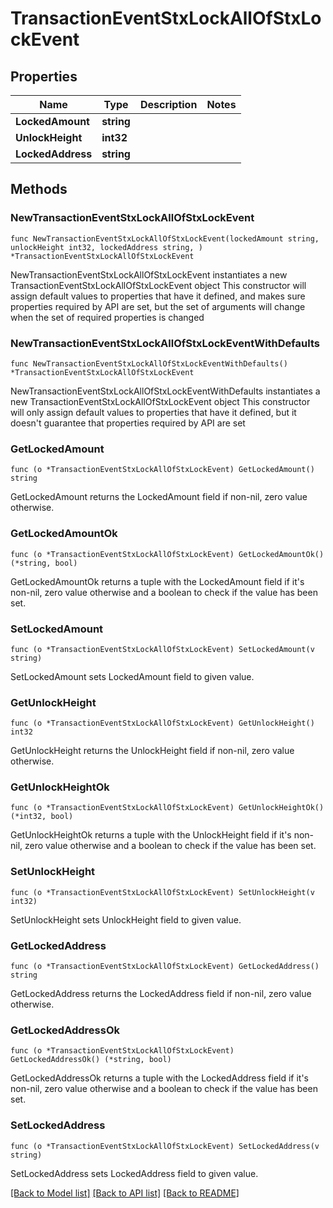 # TransactionEventStxLockAllOfStxLockEvent

## Properties

Name | Type | Description | Notes
------------ | ------------- | ------------- | -------------
**LockedAmount** | **string** |  | 
**UnlockHeight** | **int32** |  | 
**LockedAddress** | **string** |  | 

## Methods

### NewTransactionEventStxLockAllOfStxLockEvent

`func NewTransactionEventStxLockAllOfStxLockEvent(lockedAmount string, unlockHeight int32, lockedAddress string, ) *TransactionEventStxLockAllOfStxLockEvent`

NewTransactionEventStxLockAllOfStxLockEvent instantiates a new TransactionEventStxLockAllOfStxLockEvent object
This constructor will assign default values to properties that have it defined,
and makes sure properties required by API are set, but the set of arguments
will change when the set of required properties is changed

### NewTransactionEventStxLockAllOfStxLockEventWithDefaults

`func NewTransactionEventStxLockAllOfStxLockEventWithDefaults() *TransactionEventStxLockAllOfStxLockEvent`

NewTransactionEventStxLockAllOfStxLockEventWithDefaults instantiates a new TransactionEventStxLockAllOfStxLockEvent object
This constructor will only assign default values to properties that have it defined,
but it doesn't guarantee that properties required by API are set

### GetLockedAmount

`func (o *TransactionEventStxLockAllOfStxLockEvent) GetLockedAmount() string`

GetLockedAmount returns the LockedAmount field if non-nil, zero value otherwise.

### GetLockedAmountOk

`func (o *TransactionEventStxLockAllOfStxLockEvent) GetLockedAmountOk() (*string, bool)`

GetLockedAmountOk returns a tuple with the LockedAmount field if it's non-nil, zero value otherwise
and a boolean to check if the value has been set.

### SetLockedAmount

`func (o *TransactionEventStxLockAllOfStxLockEvent) SetLockedAmount(v string)`

SetLockedAmount sets LockedAmount field to given value.


### GetUnlockHeight

`func (o *TransactionEventStxLockAllOfStxLockEvent) GetUnlockHeight() int32`

GetUnlockHeight returns the UnlockHeight field if non-nil, zero value otherwise.

### GetUnlockHeightOk

`func (o *TransactionEventStxLockAllOfStxLockEvent) GetUnlockHeightOk() (*int32, bool)`

GetUnlockHeightOk returns a tuple with the UnlockHeight field if it's non-nil, zero value otherwise
and a boolean to check if the value has been set.

### SetUnlockHeight

`func (o *TransactionEventStxLockAllOfStxLockEvent) SetUnlockHeight(v int32)`

SetUnlockHeight sets UnlockHeight field to given value.


### GetLockedAddress

`func (o *TransactionEventStxLockAllOfStxLockEvent) GetLockedAddress() string`

GetLockedAddress returns the LockedAddress field if non-nil, zero value otherwise.

### GetLockedAddressOk

`func (o *TransactionEventStxLockAllOfStxLockEvent) GetLockedAddressOk() (*string, bool)`

GetLockedAddressOk returns a tuple with the LockedAddress field if it's non-nil, zero value otherwise
and a boolean to check if the value has been set.

### SetLockedAddress

`func (o *TransactionEventStxLockAllOfStxLockEvent) SetLockedAddress(v string)`

SetLockedAddress sets LockedAddress field to given value.



[[Back to Model list]](../README.md#documentation-for-models) [[Back to API list]](../README.md#documentation-for-api-endpoints) [[Back to README]](../README.md)



